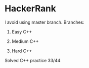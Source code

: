 # HackerRank

I avoid using master branch.
Branches: 
1. Easy C++ 

2. Medium C++ 

3. Hard C++ 

Solved C++ practice 33/44


